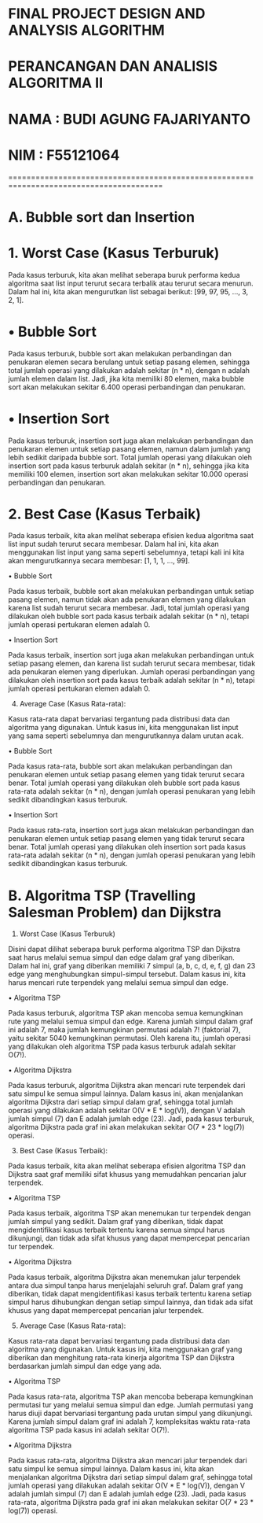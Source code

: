 # FINAL PROJECT DESIGN AND ANALYSIS ALGORITHM
# PERANCANGAN DAN ANALISIS ALGORITMA II
# NAMA  : BUDI AGUNG FAJARIYANTO
# NIM   : F55121064

========================================================================================
# A.	Bubble sort dan Insertion 

# 1.	Worst Case (Kasus Terburuk)

Pada kasus terburuk, kita akan melihat seberapa buruk performa kedua algoritma saat list input terurut secara terbalik atau terurut secara menurun. Dalam hal ini, kita akan mengurutkan list sebagai berikut: [99, 97, 95, ..., 3, 2, 1].

# • Bubble Sort 

Pada kasus terburuk, bubble sort akan melakukan perbandingan dan penukaran elemen secara berulang untuk setiap pasang elemen, sehingga total jumlah operasi yang dilakukan adalah sekitar (n * n), dengan n adalah jumlah elemen dalam list. Jadi, jika kita memiliki 80 elemen, maka bubble sort akan melakukan sekitar 6.400 operasi perbandingan dan penukaran.

# • Insertion Sort

Pada kasus terburuk, insertion sort juga akan melakukan perbandingan dan penukaran elemen untuk setiap pasang elemen, namun dalam jumlah yang lebih sedikit daripada bubble sort. Total jumlah operasi yang dilakukan oleh insertion sort pada kasus terburuk adalah sekitar (n * n), sehingga jika kita memiliki 100 elemen, insertion sort akan melakukan sekitar 10.000 operasi perbandingan dan penukaran.

# 2.	Best Case (Kasus Terbaik)
   
Pada kasus terbaik, kita akan melihat seberapa efisien kedua algoritma saat list input sudah terurut secara membesar. Dalam hal ini, kita akan menggunakan list input yang sama seperti sebelumnya, tetapi kali ini kita akan mengurutkannya secara membesar: [1, 1, 1, ..., 99].

•	Bubble Sort

Pada kasus terbaik, bubble sort akan melakukan perbandingan untuk setiap pasang elemen, namun tidak akan ada penukaran elemen yang dilakukan karena list sudah terurut secara membesar. Jadi, total jumlah operasi yang dilakukan oleh bubble sort pada kasus terbaik adalah sekitar (n * n), tetapi jumlah operasi pertukaran elemen adalah 0.

•	Insertion Sort

Pada kasus terbaik, insertion sort juga akan melakukan perbandingan untuk setiap pasang elemen, dan karena list sudah terurut secara membesar, tidak ada penukaran elemen yang diperlukan. Jumlah operasi perbandingan yang dilakukan oleh insertion sort pada kasus terbaik adalah sekitar (n * n), tetapi jumlah operasi pertukaran elemen adalah 0.

4.	Average Case (Kasus Rata-rata):
   
Kasus rata-rata dapat bervariasi tergantung pada distribusi data dan algoritma yang digunakan. Untuk kasus ini, kita menggunakan list input yang sama seperti sebelumnya dan mengurutkannya dalam urutan acak.

•	Bubble Sort

Pada kasus rata-rata, bubble sort akan melakukan perbandingan dan penukaran elemen untuk setiap pasang elemen yang tidak terurut secara benar. Total jumlah operasi yang dilakukan oleh bubble sort pada kasus rata-rata adalah sekitar (n * n), dengan jumlah operasi penukaran yang lebih sedikit dibandingkan kasus terburuk.

•	Insertion Sort

Pada kasus rata-rata, insertion sort juga akan melakukan perbandingan dan penukaran elemen untuk setiap pasang elemen yang tidak terurut secara benar. Total jumlah operasi yang dilakukan oleh insertion sort pada kasus rata-rata adalah sekitar (n * n), dengan jumlah operasi penukaran yang lebih sedikit dibandingkan kasus terburuk.






# B.	Algoritma TSP (Travelling Salesman Problem) dan Dijkstra 

1.	Worst Case (Kasus Terburuk)
   
Disini dapat dilihat seberapa buruk performa algoritma TSP dan Dijkstra saat harus melalui semua simpul dan edge dalam graf yang diberikan. Dalam hal ini, graf yang diberikan memiliki 7 simpul (a, b, c, d, e, f, g) dan 23 edge yang menghubungkan simpul-simpul tersebut. Dalam kasus ini, kita harus mencari rute terpendek yang melalui semua simpul dan edge.

•	Algoritma TSP

Pada kasus terburuk, algoritma TSP akan mencoba semua kemungkinan rute yang melalui semua simpul dan edge. Karena jumlah simpul dalam graf ini adalah 7, maka jumlah kemungkinan permutasi adalah 7! (faktorial 7), yaitu sekitar 5040 kemungkinan permutasi. Oleh karena itu, jumlah operasi yang dilakukan oleh algoritma TSP pada kasus terburuk adalah sekitar O(7!).

•	Algoritma Dijkstra

Pada kasus terburuk, algoritma Dijkstra akan mencari rute terpendek dari satu simpul ke semua simpul lainnya. Dalam kasus ini, akan menjalankan algoritma Dijkstra dari setiap simpul dalam graf, sehingga total jumlah operasi yang dilakukan adalah sekitar O(V * E * log(V)), dengan V adalah jumlah simpul (7) dan E adalah jumlah edge (23). Jadi, pada kasus terburuk, algoritma Dijkstra pada graf ini akan melakukan sekitar O(7 * 23 * log(7)) operasi.

3.	Best Case (Kasus Terbaik):
   
Pada kasus terbaik, kita akan melihat seberapa efisien algoritma TSP dan Dijkstra saat graf memiliki sifat khusus yang memudahkan pencarian jalur terpendek.

•	Algoritma TSP

Pada kasus terbaik, algoritma TSP akan menemukan tur terpendek dengan jumlah simpul yang sedikit. Dalam graf yang diberikan, tidak dapat mengidentifikasi kasus terbaik tertentu karena semua simpul harus dikunjungi, dan tidak ada sifat khusus yang dapat mempercepat pencarian tur terpendek.

•	Algoritma Dijkstra

Pada kasus terbaik, algoritma Dijkstra akan menemukan jalur terpendek antara dua simpul tanpa harus menjelajahi seluruh graf. Dalam graf yang diberikan, tidak dapat mengidentifikasi kasus terbaik tertentu karena setiap simpul harus dihubungkan dengan setiap simpul lainnya, dan tidak ada sifat khusus yang dapat mempercepat pencarian jalur terpendek.

5.	Average Case (Kasus Rata-rata):
   
Kasus rata-rata dapat bervariasi tergantung pada distribusi data dan algoritma yang digunakan. Untuk kasus ini, kita menggunakan graf yang diberikan dan menghitung rata-rata kinerja algoritma TSP dan Dijkstra berdasarkan jumlah simpul dan edge yang ada.

•	Algoritma TSP

Pada kasus rata-rata, algoritma TSP akan mencoba beberapa kemungkinan permutasi tur yang melalui semua simpul dan edge. Jumlah permutasi yang harus diuji dapat bervariasi tergantung pada urutan simpul yang dikunjungi. Karena jumlah simpul dalam graf ini adalah 7, kompleksitas waktu rata-rata algoritma TSP pada kasus ini adalah sekitar O(7!).

•	Algoritma Dijkstra

Pada kasus rata-rata, algoritma Dijkstra akan mencari jalur terpendek dari satu simpul ke semua simpul lainnya. Dalam kasus ini, kita akan menjalankan algoritma Dijkstra dari setiap simpul dalam graf, sehingga total jumlah operasi yang dilakukan adalah sekitar O(V * E * log(V)), dengan V adalah jumlah simpul (7) dan E adalah jumlah edge (23). Jadi, pada kasus rata-rata, algoritma Dijkstra pada graf ini akan melakukan sekitar O(7 * 23 * log(7)) operasi.


